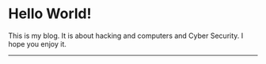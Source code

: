 # Hello World!
This is my blog. 
It is about hacking and computers and Cyber Security. 
I hope you enjoy it. 

----

